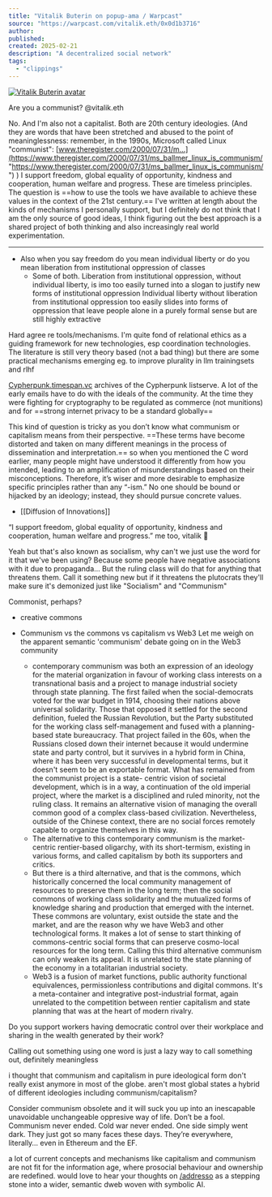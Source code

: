 ```yaml
---
title: "Vitalik Buterin on popup-ama / Warpcast"
source: "https://warpcast.com/vitalik.eth/0x0d1b3716"
author:
published:
created: 2025-02-21
description: "A decentralized social network"
tags:
  - "clippings"
---
```

[![Vitalik Buterin avatar](https://wrpcd.net/cdn-cgi/imagedelivery/BXluQx4ige9GuW0Ia56BHw/341d47e1-f746-4f5c-8fbe-d9e56fa66100/anim=false,fit=contain,f=auto,w=288)](https://warpcast.com/vitalik.eth)

Are you a communist? @vitalik.eth

No. And I'm also not a capitalist. Both are 20th century ideologies. (And they are words that have been stretched and abused to the point of meaninglessness: remember, in the 1990s, Microsoft called Linux "communist": [www.theregister.com/2000/07/31/m...](https://www.theregister.com/2000/07/31/ms_ballmer_linux_is_communism/ "https://www.theregister.com/2000/07/31/ms_ballmer_linux_is_communism/") ) I support freedom, global equality of opportunity, kindness and cooperation, human welfare and progress. These are timeless principles. The question is ==how to use the tools we have available to achieve these values in the context of the 21st century.== I've written at length about the kinds of mechanisms I personally support, but I definitely do not think that I am the only source of good ideas, I think figuring out the best approach is a shared project of both thinking and also increasingly real world experimentation.

---

- Also when you say freedom do you mean individual liberty or do you mean liberation from institutional oppression of classes
	- Some of both. Liberation from institutional oppression, without individual liberty, is imo too easily turned into a slogan to justify new forms of institutional oppression Individual liberty without liberation from institutional oppression too easily slides into forms of oppression that leave people alone in a purely formal sense but are still highly extractive

Hard agree re tools/mechanisms. I'm quite fond of relational ethics as a guiding framework for new technologies, esp coordination technologies. The literature is still very theory based (not a bad thing) but there are some practical mechanisms emerging eg. to improve plurality in llm trainingsets and rlhf

[Cypherpunk.timespan.vc](http://cypherpunk.timespan.vc/ "Cypherpunk.timespan.vc") archives of the Cypherpunk listserve. A lot of the early emails have to do with the ideals of the community. At the time they were fighting for cryptography to be regulated as commerce (not munitions) and for ==strong internet privacy to be a standard globally==

This kind of question is tricky as you don’t know what communism or capitalism means from their perspective. ==These terms have become distorted and taken on many different meanings in the process of dissemination and interpretation.== so when you mentioned the C word earlier, many people might have understood it differently from how you intended, leading to an amplification of misunderstandings based on their misconceptions. Therefore, it’s wiser and more desirable to emphasize specific principles rather than any “-ism.” No one should be bound or hijacked by an ideology; instead, they should pursue concrete values.
- [[Diffusion of Innovations]]

“I support freedom, global equality of opportunity, kindness and cooperation, human welfare and progress.” me too, vitalik 🤝

Yeah but that's also known as socialism, why can't we just use the word for it that we've been using? Because some people have negative associations with it due to propaganda... But the ruling class will do that for anything that threatens them. Call it something new but if it threatens the plutocrats they'll make sure it's demonized just like "Socialism" and "Communism"

Commonist, perhaps?
- creative commons

- Communism vs the commons vs capitalism vs Web3 Let me weigh on the apparent semantic 'communism' debate going on in the Web3 community
	- contemporary communism was both an expression of an ideology for the material organization in favour of working class interests on a transnational basis and a project to manage industrial society through state planning. The first failed when the social-democrats voted for the war budget in 1914, choosing their nations above universal solidarity. Those that opposed it settled for the second definition, fueled the Russian Revolution, but the Party substituted for the working class self-management and fused with a planning-based state bureaucracy. That project failed in the 60s, when the Russians closed down their internet because it would undermine state and party control, but it survives in a hybrid form in China, where it has been very successful in developmental terms, but it doesn't seem to be an exportable format. What has remained from the communist project is a state- centric vision of societal development, which is in a way, a continuation of the old imperial project, where the market is a disciplined and ruled minority, not the ruling class. It remains an alternative vision of managing the overall common good of a complex class-based civilization. Nevertheless, outside of the Chinese context, there are no social forces remotely capable to organize themselves in this way. 
	- The alternative to this contemporary communism is the market-centric rentier-based oligarchy, with its short-termism, existing in various forms, and called capitalism by both its supporters and critics. 
	- But there is a third alternative, and that is the commons, which historically concerned the local community management of resources to preserve them in the long term; then the social commons of working class solidarity and the mutualized forms of knowledge sharing and production that emerged with the internet. These commons are voluntary, exist outside the state and the market, and are the reason why we have Web3 and other technological forms. It makes a lot of sense to start thinking of commons-centric social forms that can preserve cosmo-local resources for the long term. Calling this third alternative communism can only weaken its appeal. It is unrelated to the state planning of the economy in a totalitarian industrial society. 
	- Web3 is a fusion of market functions, public authority functional equivalences, permissionless contributions and digital commons. It's a meta-container and integrative post-industrial format, again unrelated to the competition between rentier capitalism and state planning that was at the heart of modern rivalry.

Do you support workers having democratic control over their workplace and sharing in the wealth generated by their work?

Calling out something using one word is just a lazy way to call something out, definitely meaningless

i thought that communism and capitalism in pure ideological form don't really exist anymore in most of the globe. aren't most global states a hybrid of different ideologies including communism/capitalism?

Consider communism obsolete and it will suck you up into an inescapable unavoidable unchangeable oppresive way of life. Don’t be a fool. Communism never ended. Cold war never ended. One side simply went dark. They just got so many faces these days. They’re everywhere, literally… even in Ethereum and the EF.

a lot of current concepts and mechanisms like capitalism and communism are not fit for the information age, where prosocial behaviour and ownership are redefined. would love to hear your thoughts on [/addresso](https://warpcast.com/~/channel/addresso "addresso") as a stepping stone into a wider, semantic dweb woven with symbolic AI.